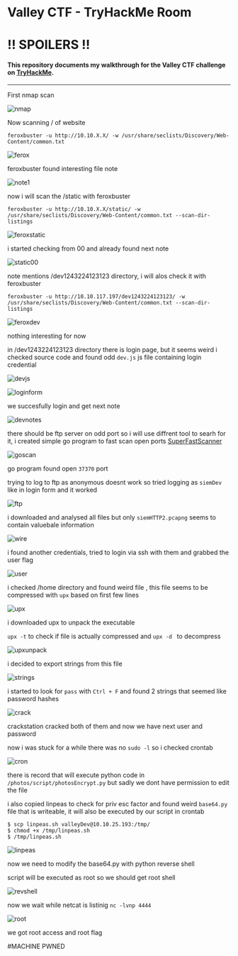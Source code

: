# Valley CTF - TryHackMe Room
# **!! SPOILERS !!**
#### This repository documents my walkthrough for the **Valley** CTF challenge on [TryHackMe](https://tryhackme.com/room/valleype). 
---
First nmap scan

![nmap](imgs/nmap.png "nmap")

Now scanning / of website 

```
feroxbuster -u http://10.10.X.X/ -w /usr/share/seclists/Discovery/Web-Content/common.txt 
```

![ferox](imgs/ferox.png "ferox")

feroxbuster found interesting file note

![note1](imgs/note1.png "note1")

now i will scan the /static with feroxbuster

```
feroxbuster -u http://10.10.X.X/static/ -w /usr/share/seclists/Discovery/Web-Content/common.txt --scan-dir-listings
```

![feroxstatic](imgs/feroxstatic.png "feroxstatic")

i started checking from 00 and already found next note

![static00](imgs/static00.png "static00")  

note mentions /dev1243224123123 directory, i will alos check it with feroxbuster

```
feroxbuster -u http://10.10.117.197/dev1243224123123/ -w /usr/share/seclists/Discovery/Web-Content/common.txt --scan-dir-listings

```

![feroxdev](imgs/feroxdev.png "feroxdev")

nothing interesting for now

in /dev1243224123123 directory there is login page, but it seems weird i checked source code and found odd `dev.js` js file containing login credential

![devjs](imgs/devjs.png "devjs")   

![loginform](imgs/loginform.png "loginform") 

we succesfully login and get next note

![devnotes](imgs/devnotes.png "devnotes") 

there should be ftp server on odd port so i will use diffrent tool to searh for it, i created simple go program to fast scan open ports [SuperFastScanner](https://github.com/KamilCzajczyk/go-SuperFastScan)

![goscan](imgs/goscan.png "goscan")  

go program found open `37370` port

trying to log to ftp as anonymous doesnt work so tried logging as `siemDev` like in login form and it worked

![ftp](imgs/ftp.png "ftp")

i downloaded and analysed all files but only `siemHTTP2.pcapng` seems to contain valuebale information

![wire](imgs/wire.png "wire")

i found another credentials, tried to login via ssh with them and grabbed the user flag

![user](imgs/user.png "user")

i checked /home directory and found weird file , this file seems to be compressed with `upx` based on first few lines 

![upx](imgs/upx.png "upx")  

i downloaded upx to unpack the executable

`upx -t` to check if file is actually compressed and `upx -d ` to decompress

![upxunpack](imgs/upxunpack.png "upxunpack")  

i decided to export strings from this file 

![strings](imgs/strings.png "strings")  

i started to look for `pass` with `Ctrl + F` and found 2 strings that seemed like password hashes

![crack](imgs/crack.png "crack")  

crackstation cracked both of them and now we have next user and password

now i was stuck for a while there was no `sudo -l` so i checked crontab

![cron](imgs/cron.png "cron")  

there is record that will execute python code in `/photos/script/photosEncrypt.py` but sadly we dont have permission to edit the file

i also copied linpeas to check for priv esc factor and found weird `base64.py` file that is writeable, it will also be executed by our script in crontab

```
$ scp linpeas.sh valleyDev@10.10.25.193:/tmp/
$ chmod +x /tmp/linpeas.sh
$ /tmp/linpeas.sh 
```

![linpeas](imgs/linpeas.png "linpeas") 

now we need to modify the base64.py with python reverse shell

script will be executed as root so we should get root shell

![revshell](imgs/revshell.png "revshell")  

now we wait while netcat is listinig `nc -lvnp 4444`

![root](imgs/root.png "root")  

we got root access and root flag

#MACHINE PWNED
